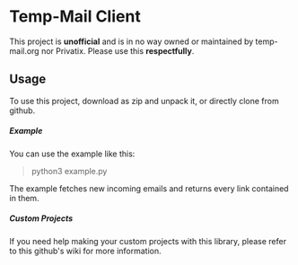# Temp-Mail Client
This project is **unofficial** and is in no way owned or maintained by temp-mail.org nor Privatix. Please use this **respectfully**.

## Usage
To use this project, download as zip and unpack it, or directly clone from github.

##### Example
You can use the example like this:
> python3 example.py

The example fetches new incoming emails and returns every link contained in them.

##### Custom Projects
If you need help making your custom projects with this library, please refer to this github's wiki for more information.